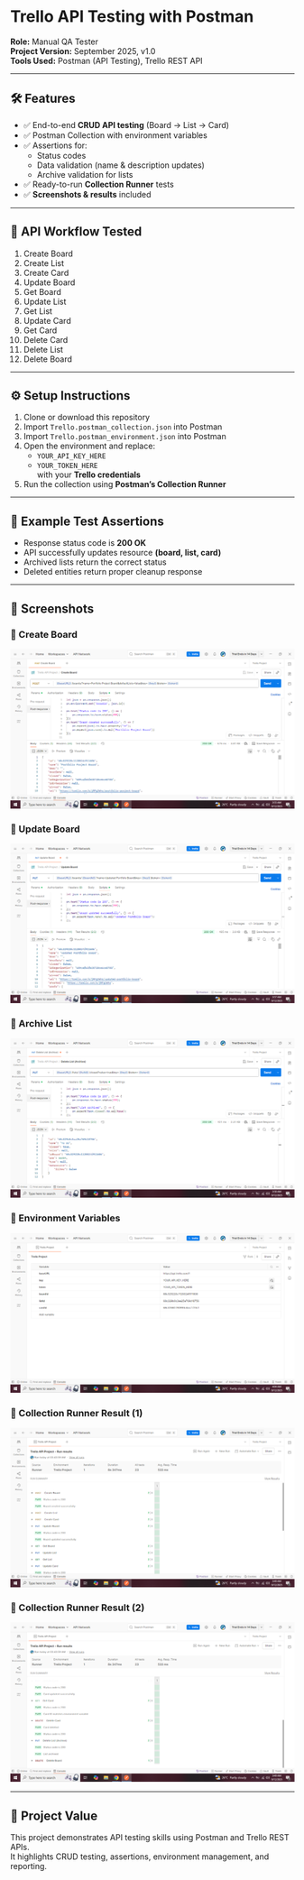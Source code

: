 # Trello API Testing with Postman

**Role:** Manual QA Tester  
**Project Version:** September 2025, v1.0  
**Tools Used:** Postman (API Testing), Trello REST API  

---

## 🛠️ Features
- ✅ End-to-end **CRUD API testing** (Board → List → Card)  
- ✅ Postman Collection with environment variables  
- ✅ Assertions for:
  - Status codes  
  - Data validation (name & description updates)  
  - Archive validation for lists  
- ✅ Ready-to-run **Collection Runner** tests  
- ✅ **Screenshots & results** included  

---

## 🔄 API Workflow Tested
1. Create Board  
2. Create List  
3. Create Card  
4. Update Board  
5. Get Board  
6. Update List  
7. Get List  
8. Update Card  
9. Get Card  
10. Delete Card  
11. Delete List  
12. Delete Board  

---

## ⚙️ Setup Instructions
1. Clone or download this repository  
2. Import `Trello.postman_collection.json` into Postman  
3. Import `Trello.postman_environment.json` into Postman  
4. Open the environment and replace:
   - `YOUR_API_KEY_HERE`  
   - `YOUR_TOKEN_HERE`  
   with your **Trello credentials**  
5. Run the collection using **Postman’s Collection Runner**  

---

## 🧪 Example Test Assertions
- Response status code is **200 OK**  
- API successfully updates resource **(board, list, card)**  
- Archived lists return the correct status  
- Deleted entities return proper cleanup response  

---

## 📸 Screenshots

### 🔹 Create Board
![Create Board](screenshots/create-board.png)

### 🔹 Update Board
![Update Board](screenshots/update-board.png)

### 🔹 Archive List
![Archive List](screenshots/archive-list.png)

### 🔹 Environment Variables
![Environment](screenshots/environment.png)

### 🔹 Collection Runner Result (1)
![Runner Result 1](screenshots/runner-result-1.png)

### 🔹 Collection Runner Result (2)
![Runner Result 2](screenshots/runner-result-2.png)

---

## 🎯 Project Value
This project demonstrates API testing skills using Postman and Trello REST APIs.  
It highlights CRUD testing, assertions, environment management, and reporting.  
